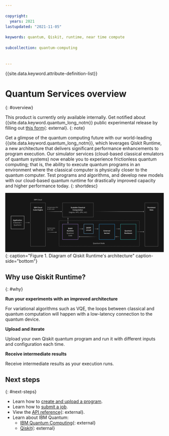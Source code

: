 ```yaml
---

copyright:
  years: 2021
lastupdated: "2021-11-05"

keywords: quantum, Qiskit, runtime, near time compute

subcollection: quantum-computing


---
```


{{site.data.keyword.attribute-definition-list}}

# Quantum Services overview
{: #overview}

This product is currently only available internally.  Get notified about {{site.data.keyword.quantum_long_notm}} public experimental release by filling out [this form](https://airtable.com/shrRpebS4aD3XeDhA){: external}.
{: note}

Get a glimpse of the quantum computing future with our world-leading {{site.data.keyword.quantum_long_notm}}, which leverages Qiskit Runtime, a new architecture that delivers significant performance enhancements to program execution.  Our simulator services (cloud-based classical emulators of quantum systems) now enable you to experience frictionless quantum computing; that is, the ability to execute quantum programs in an environment where the classical computer is physically closer to the quantum computer.  Test programs and algorithms, and develop new models with our cloud-based quantum runtime for drastically improved capacity and higher performance today.
{: shortdesc}

![This diagram shows a user uploading a Qiskit program to Qiskit runtime on the cloud by using an API.  A second (or the same) user is shown running the Qiskit program via APIs that control the Qiskit Runtime Manager.](images/Qiskit_Runtime_architecture.png "Qiskit Runtime architecture diagram"){: caption="Figure 1. Diagram of Qiskit Runtime's architecture" caption-side="bottom"}


## Why use Qiskit Runtime?
{: #why}

**Run your experiments with an improved architecture**

For variational algorithms such as VQE, the loops between classical and quantum computation will happen with a low-latency connection to the quantum device.

**Upload and iterate**

Upload your own Qiskit quantum program and run it with different inputs and configuration each time.

**Receive intermediate results**

Receive intermediate results as your execution runs.



## Next steps
{: #next-steps}

- Learn how to [create and upload a program](/docs/quantum-computing?topic=quantum-computing-program).
- Learn how to [submit a job](/docs/quantum-computing?topic=quantum-computing-run_job).
- View the [API reference](/apidocs/quantum-computing){: external}.
- Learn about IBM Quantum:
    - [IBM Quantum Computing](https://www.ibm.com/quantum-computing/){: external}
    - [Qiskit](https://qiskit.org/){: external}
